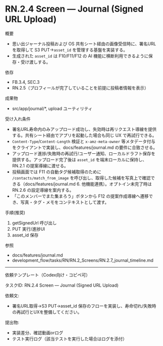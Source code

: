 # RN.2.4 Screen — Journal (Signed URL Upload)

概要
- 思い出ジャーナル投稿および OS 共有シート経由の画像受信時に、署名URLを取得して S3 PUT→`asset_id` を管理する基盤を実装する。
- 生成された `asset_id` は F10/F11/F12 の AI 機能に横断利用できるように保存・受け渡しする。

依存
- FB.3.4, SEC.3
- RN.2.5（プロフィールが完了していることを前提に投稿者情報を表示）

成果物
- src/app/journal/*, upload ユーティリティ

受け入れ条件
- 署名URL寿命内のみアップロード成功し、失効時は再リクエスト導線を提供する。共有シート経由でアプリを起動した場合も同じ UX で再試行できる。
- `Content-Type`/`Content-Length` 検証と `x-amz-meta-owner` 等メタデータ付与をクライアントで実装し、docs/features/journal.md の要件に合致させる。
- アップロード進捗/失敗時の再試行/ユーザー通知、ローカルドラフト保存を提供する。アップロード完了後は `asset_id` を端末ローカルに保持し、RN.2.1 の提案導線に渡せる。
- 投稿画面では F11 の自動タグ候補取得のために `/contacts/match_from_image` を呼び出し、取得した候補を写真上で確認できる（docs/features/journal.md 6. 他機能連携）。オプトイン未完了時は RN.2.6 の設定導線を案内する。
- 「このメンバーでまた集まろう」ボタンから F12 の提案作成導線へ遷移でき、写真・タグ・メモをコンテキストとして渡す。

手順(推奨)
1) getSignedUrl 呼び出し
2) PUT 実行/進捗UI
3) asset_id 保存

参照
- docs/features/journal.md
- development_flow/tasks/RN/RN.2_Screens/RN.2.7_journal_timeline.md

---
依頼テンプレート（Codex向け・コピペ可）

タスクID: RN.2.4 Screen — Journal (Signed URL Upload)

依頼文:
- 署名URL取得→S3 PUT→asset_id 保存のフローを実装し、寿命切れ/失敗時の再試行とUXを整備してください。

提出物:
- 実装差分、確認動画orログ
- テスト実行ログ（該当テストを実行した場合はログを添付）
